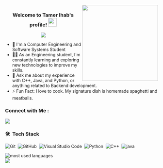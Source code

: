
<img width="250" align="right" src="https://c.tenor.com/_DOBjnGspYAAAAAM/code-coding.gif">

<h3 align="center">
  Welcome to Tamer Ihab's profile!
  <img src="https://media.giphy.com/media/hvRJCLFzcasrR4ia7z/giphy.gif" width="28">
</h3>

<!-- Typing SVG by DenverCoder1 - https://github.com/DenverCoder1/readme-typing-svg -->
<p align="center">
  <a href="https://github.com/DenverCoder1/readme-typing-svg"><img src="https://readme-typing-svg.herokuapp.com/?lines=Software%20Engineering%20UnderGraduate;Always%20learning%20new%20things&font=Fira%20Code&center=true&width=460&height=45&color=f75c7e&vCenter=true&size=22"></a>
</p> 

- 🏢 I'm a Computer Engineering and Software Systems Student
- 👨‍💻 As an Engineering student, I'm constantly learning and exploring new technologies to improve my skills.
- 💬 Ask me about my experience with C++, Java, and Python, or anything related to Backend development.
- ⚡ Fun Fact: I love to cook. My signature dish is homemade spaghetti and meatballs.

### Connect with Me :

<a href="https://www.linkedin.com/in/tamer-ihab/" target="_blank"><img src="https://img.shields.io/badge/-Tamer%20Ihab-0077B5?style=for-the-badge&logo=Linkedin&logoColor=white"/></a>

### 🛠 &nbsp;Tech Stack
![Git](https://img.shields.io/badge/-Git-05122A?style=flat&logo=git)&nbsp;
![GitHub](https://img.shields.io/badge/-GitHub-05122A?style=flat&logo=github)&nbsp;
![Visual Studio Code](https://img.shields.io/badge/-Visual%20Studio%20Code-05122A?style=flat&logo=visual-studio-code&logoColor=007ACC)&nbsp;
![Python](https://img.shields.io/badge/-Python%20-05122A?style=flat&logo=python)&nbsp;
![C++](https://img.shields.io/badge/-C++-05122A?style=flat&logo=c%2B%2B&logoColor=007ACC)&nbsp;
![java](https://img.shields.io/badge/-Java%20-05122A?style=flat&logo=openjdk)&nbsp;


<img align="left" src="https://github-readme-stats.vercel.app/api/top-langs?username=TamerIhab&show_icons=true&locale=en&layout=compact&theme=radical" alt="most used languages" />

<br>


<a href="https://komarev.com/ghpvc/?username=TamerIhab&style=for-the-badge">
    <img src="https://komarev.com/ghpvc/?username=TamerIhab&style=for-the-badge">
</a>
